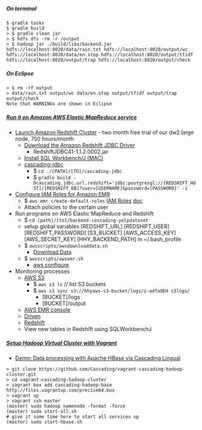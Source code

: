 ##### On terminal

```
$ gradle tasks
$ gradle build
> $ gradle clean jar
> $ hdfs dfs -rm -r /output
> $ hadoop jar ./build/libs/backend.jar hdfs://localhost:8020/data/rain.txt hdfs://localhost:8020/output/wc hdfs://localhost:8020/data/en.stop hdfs://localhost:8020/output/tfidf hdfs://localhost:8020/output/trap hdfs://localhost:8020/output/check
```

##### On Eclipse  

```
> $ rm -rf output
> data/rain.txt output/wc data/en.stop output/tfidf output/trap output/check
Note that WARNINGs are shown in Eclipse 
```

##### [Run it on Amazon AWS Elastic MapReduce service](http://docs.cascading.org/tutorials/cascading-aws/)   

* [Launch Amazon Redshift Cluster](http://docs.aws.amazon.com/redshift/latest/gsg/rs-gsg-prereq.html) - two month free trial of our dw2.large node, 750 hours/month   
    * [Download the Amazon Redshift JDBC Driver](http://docs.aws.amazon.com/redshift/latest/mgmt/configure-jdbc-connection.html#download-jdbc-driver)
        * RedshiftJDBC41-1.1.2.0002.jar
    * [Install SQL Workbench/J (MAC)](http://docs.aws.amazon.com/redshift/latest/mgmt/connecting-using-workbench.html)
    * [cascading-jdbc](https://github.com/Cascading/cascading-jdbc)
        * $ `cd ./[PATH]/[TO]/cascading-jdbc`
        * $ `gradle build -Dcascading.jdbc.url.redshift='jdbc:postgresql://[REDSHIFT_HOST]/[REDSHIFT_DB]?user=[USERNAME]&password=[PASSWORD]' -i`
* [Configure IAM Roles for Amazon EMR](http://docs.aws.amazon.com/ElasticMapReduce/latest/DeveloperGuide/emr-iam-roles-creatingroles.html#emr-iam-roles-createdefaultwithcli)
    * $ `aws emr create-default-roles` [IAM Roles](http://aws.amazon.com/iam/) [doc](https://groups.google.com/forum/#!msg/snowplow-user/R9q1Jzpj3sw/CqoMCGRxvyUJ)
    * Attach policies to the certain user
* Run programs on AWS Elastic MapReduce and Redshift
    * $ `cd [path]/[to]/backend-cascading-yelpdataset`    
    * setup global variables [REDSHIFT_URL] [REDSHIFT_USER] [REDSHIFT_PASSWORD] [S3_BUCKET] [AWS_ACCESS_KEY] [AWS_SECRET_KEY] [HHY_BACKEND_PATH] in ~/.bash_profile
    * $ `awsscripts/awsdownloaddata.sh`  
        * [Download Data](http://docs.cascading.org/tutorials/cascading-aws/prerequisites.html)     
    * $ `awsscripts/awsemr.sh`  
        * [aws configure](http://docs.aws.amazon.com/cli/latest/userguide/cli-chap-getting-started.html#cli-installing-specifying-region)
* Monitoring processes 
    * [AWS S3](https://console.aws.amazon.com/s3)
        * $ `aws s3 ls`  // list S3 buckets
        * $ `aws s3 sync s3://hhyaws-s3-bucket/logs/i-adfaOEH s3logs/`  
            * [BUCKET]/logs
            * [BUCKET]/output
    * [AWS EMR console](https://console.aws.amazon.com/elasticmapreduce/home) 
    * [Driven](https://driven.cascading.io/index.html)
    * [Redshift](http://aws.amazon.com/redshift/)
    * View new tables in Redshift using SQLWorkbenchJ


##### [Setup Hadoop Virtual Cluster with Vagrant](http://java.dzone.com/articles/setting-hadoop-virtual-cluster)

* [Demo: Data processing with Apache HBase via Cascading Lingual](http://docs.cascading.org/tutorials/lingual-hbase/)   

```
> git clone https://github.com/Cascading/vagrant-cascading-hadoop-cluster.git
> cd vagrant-cascading-hadoop-cluster
> vagrant box add cascading-hadoop-base http://files.vagrantup.com/precise64.box
> vagrant up
> vagrant ssh master
(master) sudo hadoop namenode -format -force
(master) sudo start-all.sh
# give it some time here to start all services up
(master) sudo start-hbase.sh
```

